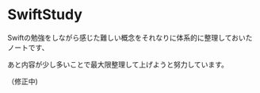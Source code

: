 # SwiftStudy

Swiftの勉強をしながら感じた難しい概念をそれなりに体系的に整理しておいたノートです、

あと内容が少し多いことで最大限整理して上げようと努力しています。

（修正中)

